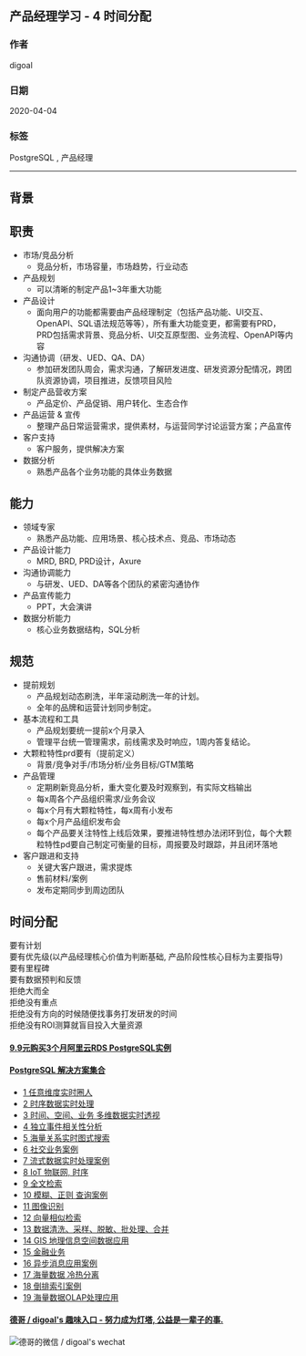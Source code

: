 ## 产品经理学习 - 4 时间分配   
                
### 作者                
digoal                
                
### 日期                
2020-04-04                
                
### 标签                
PostgreSQL , 产品经理          
                
----                
                
## 背景     
## 职责     
- 市场/竞品分析  
    - 竞品分析，市场容量，市场趋势，行业动态  
- 产品规划  
    - 可以清晰的制定产品1~3年重大功能  
- 产品设计  
    - 面向用户的功能都需要由产品经理制定（包括产品功能、UI交互、OpenAPI、SQL语法规范等等），所有重大功能变更，都需要有PRD，PRD包括需求背景、竞品分析、UI交互原型图、业务流程、OpenAPI等内容  
- 沟通协调（研发、UED、QA、DA）  
    - 参加研发团队周会，需求沟通，了解研发进度、研发资源分配情况，跨团队资源协调，项目推进，反馈项目风险  
- 制定产品营收方案  
    - 产品定价、产品促销、用户转化、生态合作  
- 产品运营 & 宣传  
    - 整理产品日常运营需求，提供素材，与运营同学讨论运营方案；产品宣传  
- 客户支持  
    - 客户服务，提供解决方案  
- 数据分析  
    - 熟悉产品各个业务功能的具体业务数据  
  
## 能力  
- 领域专家  
    - 熟悉产品功能、应用场景、核心技术点、竞品、市场动态  
- 产品设计能力  
    - MRD, BRD, PRD设计，Axure  
- 沟通协调能力  
    - 与研发、UED、DA等各个团队的紧密沟通协作  
- 产品宣传能力  
    - PPT，大会演讲  
- 数据分析能力  
    - 核心业务数据结构，SQL分析   
  
## 规范  
- 提前规划  
    - 产品规划动态刷洗，半年滚动刷洗一年的计划。  
    - 全年的品牌和运营计划同步制定。  
- 基本流程和工具  
    - 产品规划要统一提前x个月录入  
    - 管理平台统一管理需求，前线需求及时响应，1周内答复结论。  
- 大颗粒特性prd要有（提前定义）  
    - 背景/竞争对手/市场分析/业务目标/GTM策略  
- 产品管理  
    - 定期刷新竞品分析，重大变化要及时观察到，有实际文档输出  
    - 每x周各个产品组织需求/业务会议  
    - 每x个月有大颗粒特性，每x周有小发布  
    - 每x个月产品组织发布会  
    - 每个产品要关注特性上线后效果，要推进特性想办法闭环到位，每个大颗粒特性pd要自己制定可衡量的目标，周报要及时跟踪，并且闭环落地  
- 客户跟进和支持  
    - 关键大客户跟进，需求提炼  
    - 售前材料/案例  
    - 发布定期同步到周边团队  
  
## 时间分配  
要有计划  
要有优先级(以产品经理核心价值为判断基础, 产品阶段性核心目标为主要指导)  
要有里程碑  
要有数据预判和反馈  
拒绝大而全  
拒绝没有重点  
拒绝没有方向的时候随便找事务打发研发的时间  
拒绝没有ROI测算就盲目投入大量资源  
  
      
  
  
  
  
  
  
  
  
  
  
  
  
  
  
  
  
  
  
  
  
  
  
  
  
  
#### [9.9元购买3个月阿里云RDS PostgreSQL实例](https://www.aliyun.com/database/postgresqlactivity "57258f76c37864c6e6d23383d05714ea")
  
  
#### [PostgreSQL 解决方案集合](https://yq.aliyun.com/topic/118 "40cff096e9ed7122c512b35d8561d9c8")
- [1 任意维度实时圈人](https://yq.aliyun.com/topic/118 "40cff096e9ed7122c512b35d8561d9c8")
- [2 时序数据实时处理](https://yq.aliyun.com/topic/118 "40cff096e9ed7122c512b35d8561d9c8")
- [3 时间、空间、业务 多维数据实时透视](https://yq.aliyun.com/topic/118 "40cff096e9ed7122c512b35d8561d9c8")
- [4 独立事件相关性分析](https://yq.aliyun.com/topic/118 "40cff096e9ed7122c512b35d8561d9c8")
- [5 海量关系实时图式搜索](https://yq.aliyun.com/topic/118 "40cff096e9ed7122c512b35d8561d9c8")
- [6 社交业务案例](https://yq.aliyun.com/topic/118 "40cff096e9ed7122c512b35d8561d9c8")
- [7 流式数据实时处理案例](https://yq.aliyun.com/topic/118 "40cff096e9ed7122c512b35d8561d9c8")
- [8 IoT 物联网, 时序](https://yq.aliyun.com/topic/118 "40cff096e9ed7122c512b35d8561d9c8")
- [9 全文检索](https://yq.aliyun.com/topic/118 "40cff096e9ed7122c512b35d8561d9c8")
- [10 模糊、正则 查询案例](https://yq.aliyun.com/topic/118 "40cff096e9ed7122c512b35d8561d9c8")
- [11 图像识别](https://yq.aliyun.com/topic/118 "40cff096e9ed7122c512b35d8561d9c8")
- [12 向量相似检索](https://yq.aliyun.com/topic/118 "40cff096e9ed7122c512b35d8561d9c8")
- [13 数据清洗、采样、脱敏、批处理、合并](https://yq.aliyun.com/topic/118 "40cff096e9ed7122c512b35d8561d9c8")
- [14 GIS 地理信息空间数据应用](https://yq.aliyun.com/topic/118 "40cff096e9ed7122c512b35d8561d9c8")
- [15 金融业务](https://yq.aliyun.com/topic/118 "40cff096e9ed7122c512b35d8561d9c8")
- [16 异步消息应用案例](https://yq.aliyun.com/topic/118 "40cff096e9ed7122c512b35d8561d9c8")
- [17 海量数据 冷热分离](https://yq.aliyun.com/topic/118 "40cff096e9ed7122c512b35d8561d9c8")
- [18 倒排索引案例](https://yq.aliyun.com/topic/118 "40cff096e9ed7122c512b35d8561d9c8")
- [19 海量数据OLAP处理应用](https://yq.aliyun.com/topic/118 "40cff096e9ed7122c512b35d8561d9c8")
  
  
#### [德哥 / digoal's 趣味入口 - 努力成为灯塔, 公益是一辈子的事.](https://github.com/digoal/blog/blob/master/README.md "22709685feb7cab07d30f30387f0a9ae")
  
  
![德哥的微信 / digoal's wechat](../pic/digoal_weixin.jpg "f7ad92eeba24523fd47a6e1a0e691b59")
  
